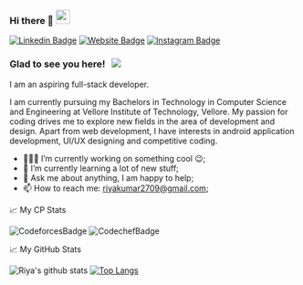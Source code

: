 ### Hi there 👋 <img src="https://media.giphy.com/media/hvRJCLFzcasrR4ia7z/giphy.gif" width="25px">

[![Linkedin Badge](https://img.shields.io/badge/-LinkedIn-0e76a8?style=flat-square&logo=Linkedin&logoColor=white)](https://www.linkedin.com/in/riya-kumar-1730881b6/)
[![Website Badge](https://img.shields.io/badge/Website-3b5998?style=flat-square&logo=google-chrome&logoColor=white)](https://riyakumar00.github.io/My-Portfolio/)
[![Instagram Badge](https://img.shields.io/badge/-Instagram-e4405f?style=flat-square&logo=Instagram&logoColor=white)](https://www.instagram.com/x._riyu_.x/)

### Glad to see you here! &nbsp; ![](https://visitor-badge.glitch.me/badge?page_id=RiyaKumar00.RiyaKumar00)

I am an aspiring full-stack developer.

I am currently pursuing my Bachelors in Technology in Computer Science and Engineering at Vellore Institute of Technology, Vellore. My passion for coding drives me to explore new fields in the area of development and design. Apart from web development, I have interests in android application development, UI/UX designing and competitive coding.

 - 👨🏽‍💻 I’m currently working on something cool :wink:;
 - 🌱 I’m currently learning a lot of new stuff;
 - 💬 Ask me about anything, I am happy to help;
 - 📫 How to reach me: riyakumar2709@gmail.com;

📈 My CP Stats

![CodeforcesBadge](https://cp-logo.vercel.app/codeforces/riyak09)
![CodechefBadge](https://cp-logo.vercel.app/codechef/riya_k09)

 
📈 My GitHub Stats
  
![Riya's github stats](https://github-readme-stats.vercel.app/api?username=RiyaKumar00&show_icons=true&theme=gotham)
[![Top Langs](https://github-readme-stats.vercel.app/api/top-langs/?username=RiyaKumar00&layout=compact&theme=gotham)](https://github.com/anuraghazra/github-readme-stats)


<!--
**RiyaKumar00/RiyaKumar00** is a ✨ _special_ ✨ repository because its `README.md` (this file) appears on your GitHub profile.

Here are some ideas to get you started:

- 🔭 I’m currently working on ...
- 🌱 I’m currently learning ...
- 👯 I’m looking to collaborate on ...
- 🤔 I’m looking for help with ...
- 💬 Ask me about ...
- 📫 How to reach me: ...
- 😄 Pronouns: ...
- ⚡ Fun fact: ...
-->
